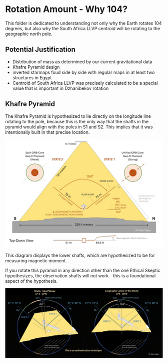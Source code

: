 # Rotation Amount - Why 104?

This folder is dedicated to understanding not only why the Earth rotates 104 degrees, but also why the South Africa LLVP centroid will be rotating to the geographic north pole.

## Potential Justification

- Distribution of mass as determined by our current gravitational data
- Khafre Pyramid design
- inverted starmaps foud side by side with regular maps in at least two structures in Egypt
- Centroid of South Africa LLVP was precisely calculated to be a special value that is important in Dzhanibekov rotation

## Khafre Pyramid

The Khafre Pyramid is hypothesized to lie directly on the longitude line rotating to the pole, because this is the only way that the shafts in the pyramid would align with the poles in S1 and S2. This implies that it was intentionally built in that precise location.

![khafre lower shafts](img/khafre-lower-shafts.jpg "khafre lower shafts diagram")

This diagram displays the lower shafts, which are hypothesized to be for measuring magnetic moment.

If you rotate this pyramid in any direction other than the one Ethical Skeptic hypothesizes, the observation shafts will not work - this is a foundational aspect of the hypothesis.

![khafre shaft diagram](img/khafre-shafts.jpg "khafre shaft diagram")